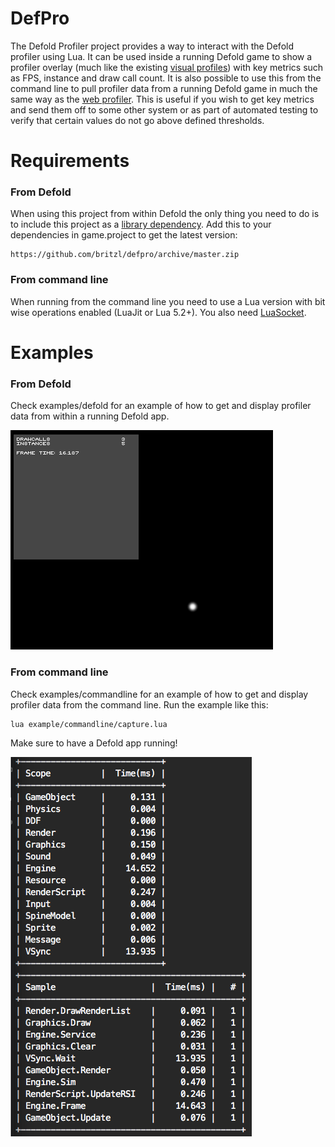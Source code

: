 # DefPro
The Defold Profiler project provides a way to interact with the Defold profiler using Lua. It can be used inside a running Defold game to show a profiler overlay (much like the existing [visual profiles](http://www.defold.com/manuals/debugging/#_visual_profiler)) with key metrics such as FPS, instance and draw call count. It is also possible to use this from the command line to pull profiler data from a running Defold game in much the same way as the [web profiler](http://www.defold.com/manuals/debugging/#_web_profiler). This is useful if you wish to get key metrics and send them off to some other system or as part of automated testing to verify that certain values do not go above defined thresholds.

# Requirements
### From Defold
When using this project from within Defold the only thing you need to do is to include this project as a [library dependency](http://www.defold.com/manuals/libraries/). Add this to your dependencies in game.project to get the latest version:

	https://github.com/britzl/defpro/archive/master.zip

### From command line
When running from the command line you need to use a Lua version with bit wise operations enabled (LuaJit or Lua 5.2+). You also need [LuaSocket](http://w3.impa.br/~diego/software/luasocket/).

# Examples
### From Defold
Check examples/defold for an example of how to get and display profiler data from within a running Defold app.

![Command line](docs/metrics.png)

### From command line
Check examples/commandline for an example of how to get and display profiler data from the command line. Run the example like this:

	lua example/commandline/capture.lua

Make sure to have a Defold app running!

![Command line](docs/terminal.png)

